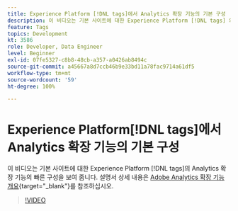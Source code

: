 ```yaml
---
title: Experience Platform [!DNL tags]에서 Analytics 확장 기능의 기본 구성
description: 이 비디오는 기본 사이트에 대한 Experience Platform [!DNL tags] 의 Analytics 확장 기능의 빠른 구성을 보여 줍니다.
feature: Tags
topics: Development
kt: 3586
role: Developer, Data Engineer
level: Beginner
exl-id: 07fe5327-c8b8-48cb-a357-a0426ab8494c
source-git-commit: a45667a8d7ccb46b9e33bd11a78fac9714a61df5
workflow-type: tm+mt
source-wordcount: '59'
ht-degree: 100%

---
```


# Experience Platform[!DNL tags]에서 Analytics 확장 기능의 기본 구성

이 비디오는 기본 사이트에 대한 Experience Platform [!DNL tags]의 Analytics 확장 기능의 빠른 구성을 보여 줍니다. 설명서 상세 내용은 [Adobe Analytics 확장 기능 개요](https://experienceleague.adobe.com/docs/experience-platform/tags/extensions/client/analytics/overview.html?lang=ko){target="_blank"}를 참조하십시오.

>[!VIDEO](https://video.tv.adobe.com/v/3428548/?quality=12&learn=on&captions=kor)
